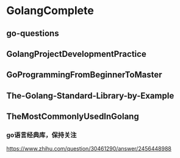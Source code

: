 # GolangComplete

## go-questions

## GolangProjectDevelopmentPractice

## GoProgrammingFromBeginnerToMaster

## The-Golang-Standard-Library-by-Example

## TheMostCommonlyUsedInGolang
### go语言经典库，保持关注
https://www.zhihu.com/question/30461290/answer/2456448988